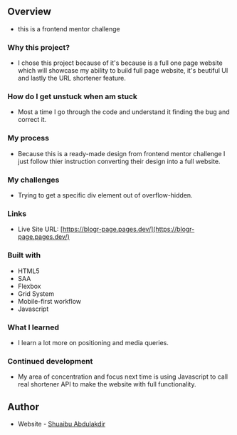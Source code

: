 ## Overview

- this is a frontend mentor challenge

### Why this project?

- I chose this project because of it's because is a full one page website which will showcase my ability to build full page website, it's beutiful UI and lastly the URL shortener feature.

### How do I get unstuck when am stuck

- Most a time I go through the code and understand it finding the bug and correct it.

### My process

- Because this is a ready-made design from frontend mentor challenge I just follow thier instruction converting their design into a full website.

### My challenges

- Trying to get a specific div element out of overflow-hidden.

### Links

- Live Site URL: [https://blogr-page.pages.dev/](https://blogr-page.pages.dev/)

### Built with

- HTML5
- SAA
- Flexbox
- Grid System
- Mobile-first workflow
- Javascript

### What I learned

- I learn a lot more on positioning and media queries.

### Continued development

- My area of concentration and focus next time is using Javascript to call real shortener API to make the website with full functionality.

## Author

- Website - [Shuaibu Abdulakdir](https://www.shuaibuabdulkadir.com)
